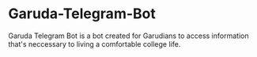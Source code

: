 # Garuda-Telegram-Bot
Garuda Telegram Bot is a bot created for Garudians to access information that's neccessary to living a comfortable college life. 
